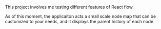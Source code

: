 This project involves me testing different features of React flow. 

As of this moment, the applicaiton acts a small scale node map that can be customized to your needs, and it displays the parent history of each node.
